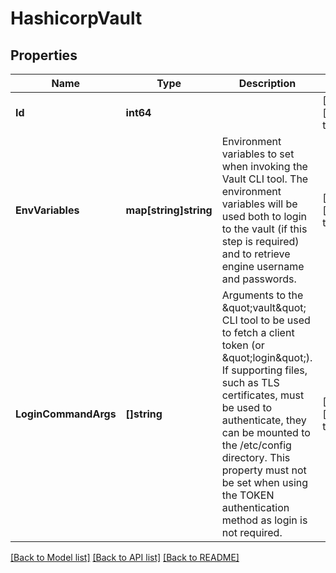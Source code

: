 # HashicorpVault

## Properties
Name | Type | Description | Notes
------------ | ------------- | ------------- | -------------
**Id** | **int64** |  | [optional] [default to null]
**EnvVariables** | **map[string]string** | Environment variables to set when invoking the Vault CLI tool. The environment variables will be used both to login to the vault (if this step is required) and to retrieve engine username and passwords.  | [optional] [default to null]
**LoginCommandArgs** | **[]string** | Arguments to the \&quot;vault\&quot; CLI tool to be used to fetch a client token (or \&quot;login\&quot;). If supporting files, such as TLS certificates, must be used to authenticate, they can be mounted to the /etc/config directory. This property must not be set when using the TOKEN authentication method as login is not required.  | [optional] [default to null]

[[Back to Model list]](../README.md#documentation-for-models) [[Back to API list]](../README.md#documentation-for-api-endpoints) [[Back to README]](../README.md)

